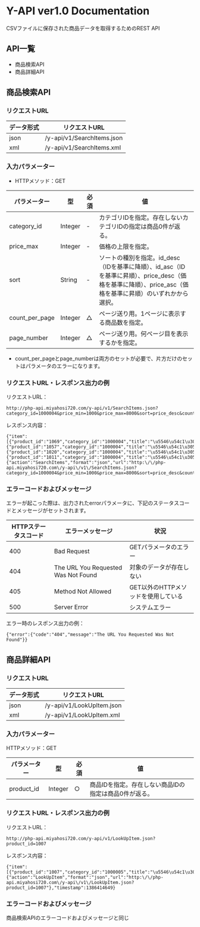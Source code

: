 # Y-API ver1.0 Documentation

CSVファイルに保存された商品データを取得するためのREST API

## API一覧

* 商品検索API
* 商品詳細API

## 商品検索API

### リクエストURL

|データ形式|リクエストURL|
|---|---|
|json|/y-api/v1/SearchItems.json|
|xml|/y-api/v1/SearchItems.xml|

### 入力パラメーター
* HTTPメソッド：GET

|パラメーター|型|必須|値|
|---|---|---|---|
|category_id|Integer|-|カテゴリIDを指定。存在しないカテゴリIDの指定は商品0件が返る。|price_min|Integer|-|価格の下限を指定。
|price_max|Integer|-|価格の上限を指定。
|sort|String|-|ソートの種別を指定。id_desc（IDを基準に降順）、id_asc（IDを基準に昇順）、price_desc（価格を基準に降順）、price_asc（価格を基準に昇順）のいずれかから選択。
|count_per_page|Integer|△|ページ送り用。1ページに表示する商品数を指定。
|page_number|Integer|△|ページ送り用。何ページ目を表示するかを指定。

* count_per_pageとpage_numberは両方のセットが必要で、片方だけのセットはパラメータのエラーになります。

### リクエストURL・レスポンス出力の例
リクエストURL：


    http://php-api.miyahosi720.com/y-api/v1/SearchItems.json?category_id=1000004&price_min=1000&price_max=8000&sort=price_desc&count_per_page=4&page_number=2


レスポンス内容：

    {"item":[{"product_id":"1069","category_id":"1000004","title":"\u5546\u54c1\u305d\u306e069","price":"5291"},{"product_id":"1057","category_id":"1000004","title":"\u5546\u54c1\u305d\u306e057","price":"4701"},{"product_id":"1020","category_id":"1000004","title":"\u5546\u54c1\u305d\u306e020","price":"3095"},{"product_id":"1011","category_id":"1000004","title":"\u5546\u54c1\u305d\u306e011","price":"2457"}],"item_count":4,"requested":{"action":"SearchItems","format":"json","url":"http:\/\/php-api.miyahosi720.com\/y-api\/v1\/SearchItems.json?category_id=1000004&price_min=1000&price_max=8000&sort=price_desc&count_per_page=4&page_number=2"},"timestamp":1386412005}

### エラーコードおよびメッセージ

エラーが起こった際は、出力されたerrorパラメータに、下記のステータスコードとメッセージがセットされます。

|HTTPステータスコード|エラーメッセージ|状況
|---|---|---|
|400|Bad Request|GETパラメータのエラー
|404|The URL You Requested Was Not Found|対象のデータが存在しない
|405|Method Not Allowed|GET以外のHTTPメソッドを使用している
|500|Server Error|システムエラー

エラー時のレスポンス出力の例：

    {"error":{"code":"404","message":"The URL You Requested Was Not Found"}}

## 商品詳細API

### リクエストURL

|データ形式|リクエストURL|
|---|---|
|json|/y-api/v1/LookUpItem.json|
|xml|/y-api/v1/LookUpItem.xml|

### 入力パラメーター

HTTPメソッド：GET

|パラメーター|型|必須|値|
|---|---|---|---|
|product_id|Integer|○|商品IDを指定。存在しない商品IDの指定は商品0件が返る。

### リクエストURL・レスポンス出力の例
リクエストURL：

    http://php-api.miyahosi720.com/y-api/v1/LookUpItem.json?product_id=1007

レスポンス内容：

    {"item":[{"product_id":"1007","category_id":"1000005","title":"\u5546\u54c1\u305d\u306e007","price":"4513"}],"item_count":1,"requested":{"action":"LookUpItem","format":"json","url":"http:\/\/php-api.miyahosi720.com\/y-api\/v1\/LookUpItem.json?product_id=1007"},"timestamp":1386414649}

### エラーコードおよびメッセージ

商品検索APIのエラーコードおよびメッセージと同じ
